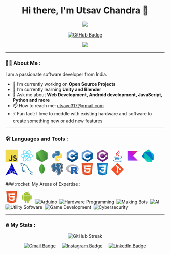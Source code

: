 <h1 align="center">Hi there, I'm Utsav Chandra 👋</h1>
<p align="center">
  <img src="https://media.giphy.com/media/3o7aD2saalBwwftBIY/giphy.gif" width="50px"/>
</p>

<p align="center">
  <a href="https://github.com/BLANK0104"><img src="https://img.shields.io/github/followers/BLANK0104?label=Follow&style=social" alt="GitHub Badge" /></a>
</p>

<p align="center">
  <a href="https://github.com/BLANK0104">
    <img src="https://komarev.com/ghpvc/?username=BLANK0104&color=blue&style=flat)" />
  </a>
</p>

---

### :man_technologist: About Me :

I am a passionate software developer from India.

- 🔭 I’m currently working on **Open Source Projects**
- 🌱 I’m currently learning **Unity and Blender**
- 💬 Ask me about **Web Development, Android development, JavaScript, Python and more**
- 📫 How to reach me: [utsavc317@gmail.com](mailto:Utsavc317@gmail.com)
- ⚡ Fun fact: I love to meddle with existing hardware and software to create something new or add new features 

---

### :hammer_and_wrench: Languages and Tools :

<p>
  <img src="https://github.com/devicons/devicon/blob/master/icons/javascript/javascript-original.svg" title="JavaScript" alt="JavaScript" width="40" height="40"/>&nbsp;
  <img src="https://github.com/devicons/devicon/blob/master/icons/react/react-original.svg" title="React" alt="React" width="40" height="40"/>&nbsp;
  <img src="https://github.com/devicons/devicon/blob/master/icons/nodejs/nodejs-original.svg" title="Node.js" alt="Node.js" width="40" height="40"/>&nbsp;
  <img src="https://github.com/devicons/devicon/blob/master/icons/python/python-original.svg" title="Python" alt="Python" width="40" height="40"/>&nbsp;
  <img src="https://github.com/devicons/devicon/blob/master/icons/cplusplus/cplusplus-original.svg" title="C++" alt="C++" width="40" height="40"/>&nbsp;
  <img src="https://github.com/devicons/devicon/blob/master/icons/c/c-original.svg" title="C" alt="C" width="40" height="40"/>&nbsp;
  <img src="https://github.com/devicons/devicon/blob/master/icons/csharp/csharp-original.svg" title="C#" alt="C#" width="40" height="40"/>&nbsp;
  <img src="https://github.com/devicons/devicon/blob/master/icons/java/java-original.svg" title="Java" alt="Java" width="40" height="40"/>&nbsp;
  <img src="https://github.com/devicons/devicon/blob/master/icons/kotlin/kotlin-original.svg" title="Kotlin" alt="Kotlin" width="40" height="40"/>&nbsp;
  <img src="https://github.com/devicons/devicon/blob/master/icons/dart/dart-original.svg" title="Dart" alt="Dart" width="40" height="40"/>&nbsp;
  <img src="https://github.com/devicons/devicon/blob/master/icons/assembly/assembly-original.svg" title="Assembly" alt="Assembly" width="40" height="40"/>&nbsp;
  <img src="https://github.com/devicons/devicon/blob/master/icons/mysql/mysql-original.svg" title="MySQL" alt="MySQL" width="40" height="40"/>&nbsp;
  <img src="https://github.com/devicons/devicon/blob/master/icons/mongodb/mongodb-original.svg" title="MongoDB" alt="MongoDB" width="40" height="40"/>&nbsp;
  <img src="https://github.com/devicons/devicon/blob/master/icons/postgresql/postgresql-original.svg" title="PostgreSQL" alt="PostgreSQL" width="40" height="40"/>&nbsp;
  <img src="https://github.com/devicons/devicon/blob/master/icons/r/r-original.svg" title="R" alt="R" width="40" height="40"/>&nbsp;
  <img src="https://github.com/devicons/devicon/blob/master/icons/html5/html5-original.svg" title="HTML5" alt="HTML" width="40" height="40"/>&nbsp;
  <img src="https://github.com/devicons/devicon/blob/master/icons/css3/css3-original.svg" title="CSS3" alt="CSS" width="40" height="40"/>&nbsp;
  <img src="https://github.com/devicons/devicon/blob/master/icons/git/git-original.svg" title="Git" alt="Git" width="40" height="40"/>&nbsp;
</p>
### :rocket: My Areas of Expertise :

<p>
  <img src="https://github.com/devicons/devicon/blob/master/icons/html5/html5-original.svg" title="Web Development" alt="Web Development" width="40" height="40"/>&nbsp;
  <img src="https://github.com/devicons/devicon/blob/master/icons/android/android-original.svg" title="Android Development" alt="Android Development" width="40" height="40"/>&nbsp;
  <img src="https://cdn.jsdelivr.net/gh/devicons/devicon/icons/arduino/arduino-original.svg" title="Arduino" alt="Arduino" width="40" height="40"/>&nbsp;
  <img src="https://cdn.jsdelivr.net/gh/devicons/devicon/icons/raspberrypi/raspberrypi-original.svg" title="Hardware Programming" alt="Hardware Programming" width="40" height="40"/>&nbsp;
  <img src="https://cdn.jsdelivr.net/gh/devicons/devicon/icons/python/python-original.svg" title="Making Bots" alt="Making Bots" width="40" height="40"/>&nbsp;
  <img src="https://cdn.jsdelivr.net/gh/devicons/devicon/icons/tensorflow/tensorflow-original.svg" title="AI" alt="AI" width="40" height="40"/>&nbsp;
  <img src="https://cdn.jsdelivr.net/gh/devicons/devicon/icons/java/java-original.svg" title="Utility Software" alt="Utility Software" width="40" height="40"/>&nbsp;
  <img src="https://cdn.jsdelivr.net/gh/devicons/devicon/icons/unity/unity-original.svg" title="Game Development" alt="Game Development" width="40" height="40"/>&nbsp;
  <img src="https://cdn.jsdelivr.net/gh/devicons/devicon/icons/security/security-original.svg" title="Cybersecurity" alt="Cybersecurity" width="40" height="40"/>&nbsp;
  
</p>


---

### :fire: My Stats :

<p align="center">
  <img src="https://github-readme-streak-stats.herokuapp.com/?user=BLANK0104&theme=nightowl" alt="GitHub Streak" />
</p>



<p align="center">
  <a href="mailto:Utsavc317@gmail.com"><img src="https://img.shields.io/badge/gmail-%23D14836.svg?&style=for-the-badge&logo=gmail&logoColor=white" alt="Gmail Badge" /></a>&nbsp;&nbsp;&nbsp;&nbsp;
  <a href="https://www.instagram.com/utsavchandra822/"><img src="https://img.shields.io/badge/instagram-%23dc2743.svg?&style=for-the-badge&logo=instagram&logoColor=white" alt="Instagram Badge" /></a>&nbsp;&nbsp;&nbsp;&nbsp;
  <a href="https://www.linkedin.com/in/utsav-chandra-b314aa310/?trk=li_LOL_SPIN_global_careers_jobsgtm_conv_acq_dec2022_spinv1"><img src="https://img.shields.io/badge/linkedin-%230077B5.svg?&style=for-the-badge&logo=linkedin&logoColor=white" alt="LinkedIn Badge" /></a>
</p>

